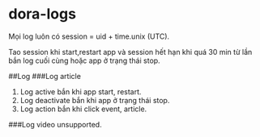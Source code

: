 # dora-logs

Mọi log luôn có session = uid + time.unix (UTC).

Tao session khi start,restart app và session hết hạn khi quá 30 min từ lần bắn log cuối cùng hoặc app ở trạng thái stop.

##Log
###Log article  
1. Log active bắn khi app start, restart.
2. Log deactivate bắn khi app ở trạng thái stop.
3. Log action bắn khi click event, article.

###Log video 
unsupported.